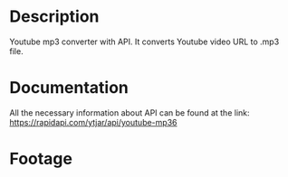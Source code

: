 # Description
Youtube mp3 converter with API.
It converts Youtube video URL to .mp3 file.

# Documentation
All the necessary information about API can be found at the link: https://rapidapi.com/ytjar/api/youtube-mp36

# Footage
